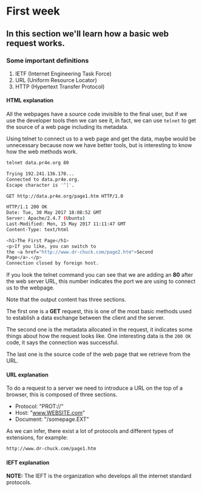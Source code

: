 # First week
## In this section we'll learn how a basic web request works.

### Some important definitions

1. IETF (Internet Engineering Task Force)
2. URL (Uniform Resource Locator)
3. HTTP (Hypertext Transfer Protocol)

#### HTML explanation

All the webpages have a source code invisible to the final user,
but if we use the developer tools then we can see it,
in fact, we can use `telnet` to get the source of a web page
including its metadata.

Using telnet to connect us to a web page and get the data, maybe
would be unnecessary because now we have better tools,
but is interesting to know how the web methods work.

```bash
telnet data.pr4e.org 80

Trying 192.241.136.170...
Connected to data.pr4e.org.
Escape character is '^]'.

GET http://data.pr4e.org/page1.htm HTTP/1.0

HTTP/1.1 200 OK
Date: Tue, 30 May 2017 18:08:52 GMT
Server: Apache/2.4.7 (Ubuntu)
Last-Modified: Mon, 15 May 2017 11:11:47 GMT
Content-Type: text/html

<h1>The First Page</h1>
<p>If you like, you can switch to
the <a href="http://www.dr-chuck.com/page2.htm">Second
Page</a>.</p>
Connection closed by foreign host.
```

If you look the telnet command you can see that we are
adding an **80** after the web server URL, this number
indicates the port we are using to connect us to the webpage.

Note that the output content has three sections.

The first one is a **GET** request, this is one of
the most basic methods used to establish a data
exchange between the client and the server.

The second one is the metadata allocated in the request,
it indicates some things about how the request looks like.
One interesting data is the `200 OK` code,
it says the connection was successful.

The last one is the source code of the web page that
we retrieve from the URL.

#### URL explanation

To do a request to a server we need to introduce a URL
on the top of a browser, this is composed of three sections.

- Protocol: "PROT://"
- Host: "www.WEBSITE.com"
- Document: "/somepage.EXT"

As we can infer, there exist a lot of protocols and
different types of extensions, for example:

```html
http://www.dr-chuck.com/page1.htm
```

#### IEFT explanation

**NOTE:** The IEFT is the organization who develops
all the internet standard protocols.
